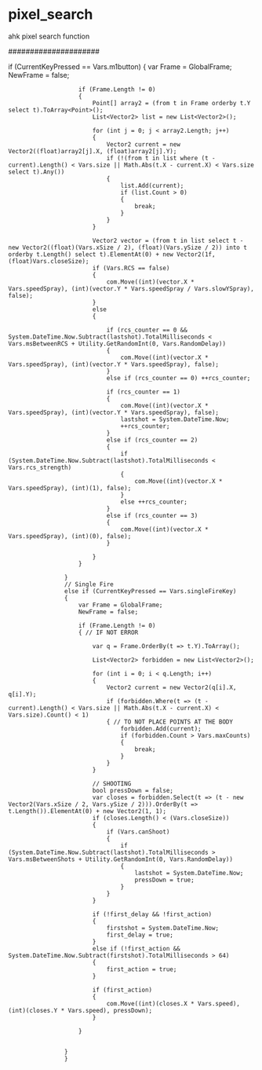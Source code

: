 # pixel_search
ahk pixel search function

#####################



if (CurrentKeyPressed == Vars.m1button)
{
                        var Frame = GlobalFrame;
                        NewFrame = false;

                        if (Frame.Length != 0)
                        {
                            Point[] array2 = (from t in Frame orderby t.Y select t).ToArray<Point>();
                            List<Vector2> list = new List<Vector2>();

                            for (int j = 0; j < array2.Length; j++)
                            {
                                Vector2 current = new Vector2((float)array2[j].X, (float)array2[j].Y);
                                if (!(from t in list where (t - current).Length() < Vars.size || Math.Abs(t.X - current.X) < Vars.size select t).Any())
                                {
                                    list.Add(current);
                                    if (list.Count > 0)
                                    {
                                        break;
                                    }
                                }
                            }

                            Vector2 vector = (from t in list select t - new Vector2((float)(Vars.xSize / 2), (float)(Vars.ySize / 2)) into t orderby t.Length() select t).ElementAt(0) + new Vector2(1f, (float)Vars.closeSize);
                            if (Vars.RCS == false)
                            {
                                com.Move((int)(vector.X * Vars.speedSpray), (int)(vector.Y * Vars.speedSpray / Vars.slowYSpray), false);
                            }
                            else
                            {

                                if (rcs_counter == 0 && System.DateTime.Now.Subtract(lastshot).TotalMilliseconds < Vars.msBetweenRCS + Utility.GetRandomInt(0, Vars.RandomDelay))
                                {
                                    com.Move((int)(vector.X * Vars.speedSpray), (int)(vector.Y * Vars.speedSpray), false);
                                }
                                else if (rcs_counter == 0) ++rcs_counter;

                                if (rcs_counter == 1)
                                {
                                    com.Move((int)(vector.X * Vars.speedSpray), (int)(vector.Y * Vars.speedSpray), false);
                                    lastshot = System.DateTime.Now;
                                    ++rcs_counter;
                                }
                                else if (rcs_counter == 2)
                                {
                                    if (System.DateTime.Now.Subtract(lastshot).TotalMilliseconds < Vars.rcs_strength)
                                    {
                                        com.Move((int)(vector.X * Vars.speedSpray), (int)(1), false);
                                    }
                                    else ++rcs_counter;
                                }
                                else if (rcs_counter == 3)
                                {
                                    com.Move((int)(vector.X * Vars.speedSpray), (int)(0), false);
                                }

                            }
                        }

                    }
                    // Single Fire
                    else if (CurrentKeyPressed == Vars.singleFireKey)
                    {
                        var Frame = GlobalFrame;
                        NewFrame = false;

                        if (Frame.Length != 0)
                        { // IF NOT ERROR

                            var q = Frame.OrderBy(t => t.Y).ToArray();

                            List<Vector2> forbidden = new List<Vector2>();

                            for (int i = 0; i < q.Length; i++)
                            {
                                Vector2 current = new Vector2(q[i].X, q[i].Y);
                                if (forbidden.Where(t => (t - current).Length() < Vars.size || Math.Abs(t.X - current.X) < Vars.size).Count() < 1)
                                { // TO NOT PLACE POINTS AT THE BODY
                                    forbidden.Add(current);
                                    if (forbidden.Count > Vars.maxCounts)
                                    {
                                        break;
                                    }
                                }
                            }

                            // SHOOTING
                            bool pressDown = false;
                            var closes = forbidden.Select(t => (t - new Vector2(Vars.xSize / 2, Vars.ySize / 2))).OrderBy(t => t.Length()).ElementAt(0) + new Vector2(1, 1);
                            if (closes.Length() < (Vars.closeSize))
                            {
                                if (Vars.canShoot)
                                {
                                    if (System.DateTime.Now.Subtract(lastshot).TotalMilliseconds > Vars.msBetweenShots + Utility.GetRandomInt(0, Vars.RandomDelay))
                                    {
                                        lastshot = System.DateTime.Now;
                                        pressDown = true;
                                    }
                                }
                            }

                            if (!first_delay && !first_action)
                            {
                                firstshot = System.DateTime.Now;
                                first_delay = true;
                            }
                            else if (!first_action && System.DateTime.Now.Subtract(firstshot).TotalMilliseconds > 64)
                            {
                                first_action = true;
                            }

                            if (first_action)
                            {
                                com.Move((int)(closes.X * Vars.speed), (int)(closes.Y * Vars.speed), pressDown);
                            }

                        }


                    }    
                    }
